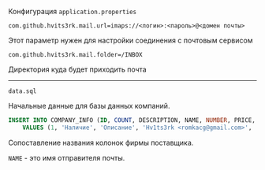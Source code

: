 Конфигурация `application.properties`

`com.github.hvits3rk.mail.url=imaps://<логин>:<пароль>@<домен почты>`

Этот параметр нужен для настройки соединения с почтовым сервисом

`com.github.hvits3rk.mail.folder=/INBOX`

Директория куда будет приходить почта

---
`data.sql`

Начальные данные для базы данных компаний. 
```sql
INSERT INTO COMPANY_INFO (ID, COUNT, DESCRIPTION, NAME, NUMBER, PRICE, VENDOR)
    VALUES (1, 'Наличие', 'Описание', 'Hv1ts3rk <romkacg@gmail.com>', 'Каталожный номер', '`Цена, руб.`', 'Бренд');
```
Сопоставление названия колонок фирмы поставщика.

`NAME` - это имя отправителя почты.